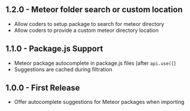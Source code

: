 ## 1.2.0 - Meteor folder search or custom location
* Allow coders to setup package to search for meteor directory
* Allow coders to provide a custom meteor directory location

## 1.1.0 - Package.js Support
* Meteor package autocomplete in package.js files (after `api.use([`)
* Suggestions are cached during filtration

## 1.0.0 - First Release
* Offer autocomplete suggestions for Meteor packages when importing
